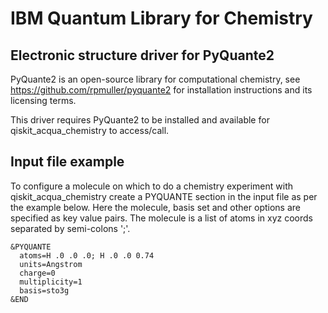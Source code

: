 # IBM Quantum Library for Chemistry

## Electronic structure driver for PyQuante2

PyQuante2 is an open-source library for computational chemistry, see https://github.com/rpmuller/pyquante2 for
installation instructions and its licensing terms.

This driver requires PyQuante2 to be installed and available for qiskit_acqua_chemistry to access/call.

## Input file example
To configure a molecule on which to do a chemistry experiment with qiskit_acqua_chemistry create a PYQUANTE section in the input file
as per the example below. Here the molecule, basis set and other options are specified as key value pairs. The 
molecule is a list of atoms in xyz coords separated by semi-colons ';'.  
```
&PYQUANTE
  atoms=H .0 .0 .0; H .0 .0 0.74
  units=Angstrom
  charge=0
  multiplicity=1
  basis=sto3g
&END
```
